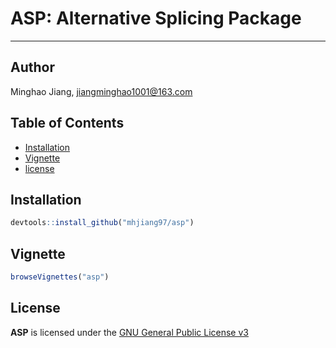 # ASP: Alternative Splicing Package  
-----------  
## Author  
Minghao Jiang, <jiangminghao1001@163.com>  
  
## Table of Contents  
- [Installation](#Installation)  
- [Vignette](#Vignette)  
- [license](#License)  
  
## Installation  
```r
devtools::install_github("mhjiang97/asp")
```
  
## Vignette  
```r
browseVignettes("asp")
```
  
## License  
**ASP** is licensed under the [GNU General Public License v3](http://www.gnu.org/licenses/gpl-3.0.html)  
